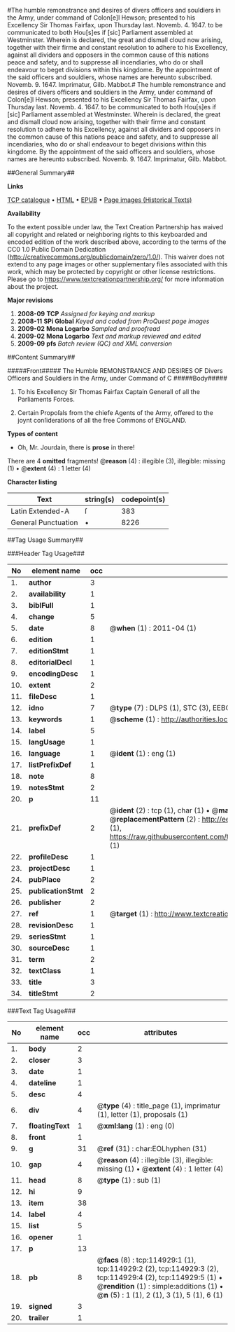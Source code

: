 #The humble remonstrance and desires of divers officers and souldiers in the Army, under command of Colon[e]l Hewson; presented to his Excellency Sir Thomas Fairfax, upon Thursday last. Novemb. 4. 1647. to be communicated to both Hou[s]es if [sic] Parliament assembled at Westminster. Wherein is declared, the great and dismall cloud now arising, together with their firme and constant resolution to adhere to his Excellency, against all dividers and opposers in the common cause of this nations peace and safety, and to suppresse all incendiaries, who do or shall endeavour to beget divisions within this kingdome. By the appointment of the said officers and souldiers, whose names are hereunto subscribed. Novemb. 9. 1647. Imprimatur, Gilb. Mabbot.#
The humble remonstrance and desires of divers officers and souldiers in the Army, under command of Colon[e]l Hewson; presented to his Excellency Sir Thomas Fairfax, upon Thursday last. Novemb. 4. 1647. to be communicated to both Hou[s]es if [sic] Parliament assembled at Westminster. Wherein is declared, the great and dismall cloud now arising, together with their firme and constant resolution to adhere to his Excellency, against all dividers and opposers in the common cause of this nations peace and safety, and to suppresse all incendiaries, who do or shall endeavour to beget divisions within this kingdome. By the appointment of the said officers and souldiers, whose names are hereunto subscribed. Novemb. 9. 1647. Imprimatur, Gilb. Mabbot.

##General Summary##

**Links**

[TCP catalogue](http://www.ota.ox.ac.uk/tcp/)  • 
[HTML](http://tei.it.ox.ac.uk/tcp/Texts-HTML/free/A86/A86854.html)  • 
[EPUB](http://tei.it.ox.ac.uk/tcp/Texts-EPUB/free/A86/A86854.epub) • 
[Page images (Historical Texts)](https://historicaltexts.jisc.ac.uk/eebo-99862753e)

**Availability**

To the extent possible under law, the Text Creation Partnership has waived all copyright and related or neighboring rights to this keyboarded and encoded edition of the work described above, according to the terms of the CC0 1.0 Public Domain Dedication (http://creativecommons.org/publicdomain/zero/1.0/). This waiver does not extend to any page images or other supplementary files associated with this work, which may be protected by copyright or other license restrictions. Please go to https://www.textcreationpartnership.org/ for more information about the project.

**Major revisions**

1. __2008-09__ __TCP__ *Assigned for keying and markup*
1. __2008-11__ __SPi Global__ *Keyed and coded from ProQuest page images*
1. __2009-02__ __Mona Logarbo__ *Sampled and proofread*
1. __2009-02__ __Mona Logarbo__ *Text and markup reviewed and edited*
1. __2009-09__ __pfs__ *Batch review (QC) and XML conversion*

##Content Summary##

#####Front#####
The Humble REMONSTRANCE AND DESIRES OF Divers Officers and Souldiers in the Army, under Command of C
#####Body#####

1. To his Excellency Sir Thomas Fairfax Captain Generall of all the Parliaments Forces.

1. Certain Propoſals from the chiefe Agents of the Army, offered to the joynt conſiderations of all the free Commons of ENGLAND.

**Types of content**

  * Oh, Mr. Jourdain, there is **prose** in there!

There are 4 **omitted** fragments! 
 @__reason__ (4) : illegible (3), illegible: missing (1)  •  @__extent__ (4) : 1 letter (4)

**Character listing**


|Text|string(s)|codepoint(s)|
|---|---|---|
|Latin Extended-A|ſ|383|
|General Punctuation|•|8226|

##Tag Usage Summary##

###Header Tag Usage###

|No|element name|occ|attributes|
|---|---|---|---|
|1.|__author__|3||
|2.|__availability__|1||
|3.|__biblFull__|1||
|4.|__change__|5||
|5.|__date__|8| @__when__ (1) : 2011-04 (1)|
|6.|__edition__|1||
|7.|__editionStmt__|1||
|8.|__editorialDecl__|1||
|9.|__encodingDesc__|1||
|10.|__extent__|2||
|11.|__fileDesc__|1||
|12.|__idno__|7| @__type__ (7) : DLPS (1), STC (3), EEBO-CITATION (1), PROQUEST (1), VID (1)|
|13.|__keywords__|1| @__scheme__ (1) : http://authorities.loc.gov/ (1)|
|14.|__label__|5||
|15.|__langUsage__|1||
|16.|__language__|1| @__ident__ (1) : eng (1)|
|17.|__listPrefixDef__|1||
|18.|__note__|8||
|19.|__notesStmt__|2||
|20.|__p__|11||
|21.|__prefixDef__|2| @__ident__ (2) : tcp (1), char (1)  •  @__matchPattern__ (2) : ([0-9\-]+):([0-9IVX]+) (1), (.+) (1)  •  @__replacementPattern__ (2) : http://eebo.chadwyck.com/downloadtiff?vid=$1&page=$2 (1), https://raw.githubusercontent.com/textcreationpartnership/Texts/master/tcpchars.xml#$1 (1)|
|22.|__profileDesc__|1||
|23.|__projectDesc__|1||
|24.|__pubPlace__|2||
|25.|__publicationStmt__|2||
|26.|__publisher__|2||
|27.|__ref__|1| @__target__ (1) : http://www.textcreationpartnership.org/docs/. (1)|
|28.|__revisionDesc__|1||
|29.|__seriesStmt__|1||
|30.|__sourceDesc__|1||
|31.|__term__|2||
|32.|__textClass__|1||
|33.|__title__|3||
|34.|__titleStmt__|2||


###Text Tag Usage###

|No|element name|occ|attributes|
|---|---|---|---|
|1.|__body__|2||
|2.|__closer__|3||
|3.|__date__|1||
|4.|__dateline__|1||
|5.|__desc__|4||
|6.|__div__|4| @__type__ (4) : title_page (1), imprimatur (1), letter (1), proposals (1)|
|7.|__floatingText__|1| @__xml:lang__ (1) : eng (0)|
|8.|__front__|1||
|9.|__g__|31| @__ref__ (31) : char:EOLhyphen (31)|
|10.|__gap__|4| @__reason__ (4) : illegible (3), illegible: missing (1)  •  @__extent__ (4) : 1 letter (4)|
|11.|__head__|8| @__type__ (1) : sub (1)|
|12.|__hi__|9||
|13.|__item__|38||
|14.|__label__|4||
|15.|__list__|5||
|16.|__opener__|1||
|17.|__p__|13||
|18.|__pb__|8| @__facs__ (8) : tcp:114929:1 (1), tcp:114929:2 (2), tcp:114929:3 (2), tcp:114929:4 (2), tcp:114929:5 (1)  •  @__rendition__ (1) : simple:additions (1)  •  @__n__ (5) : 1 (1), 2 (1), 3 (1), 5 (1), 6 (1)|
|19.|__signed__|3||
|20.|__trailer__|1||
